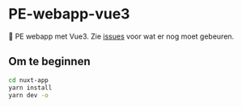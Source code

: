 # PE-webapp-vue3

🚧  PE webapp met Vue3. Zie [issues](https://github.com/Proteus-Eretes/PE-webapp-vue3/issues) voor wat er nog moet gebeuren.

## Om te beginnen
```bash
cd nuxt-app
yarn install
yarn dev -o
```
